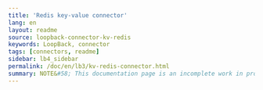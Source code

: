 ```yaml
---
title: 'Redis key-value connector'
lang: en
layout: readme
source: loopback-connector-kv-redis
keywords: LoopBack, connector
tags: [connectors, readme]
sidebar: lb4_sidebar
permalink: /doc/en/lb3/kv-redis-connector.html
summary: NOTE&#58; This documentation page is an incomplete work in progress.
---
```

